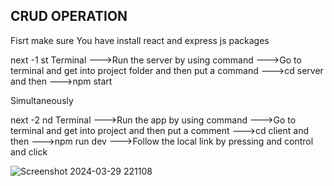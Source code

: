 CRUD OPERATION
-----------------------------------------------
Fisrt make sure You have install react and express js packages

next -1 st Terminal
    --->Run the server by using command
    --->Go to terminal and get into project folder and then put a command
    --->cd server and then
    --->npm start

Simultaneously

next -2 nd Terminal
    --->Run the app by using command
    --->Go to terminal and get into project and then put a comment
    --->cd client and then
    --->npm run dev
    --->Follow the local link by pressing and control and click

    
![Screenshot 2024-03-29 221108](https://github.com/SonaliRavichandran/CRUDOPERATION-USING-REACT/assets/147693861/89394503-d420-4655-ba98-46a42938fd6c)
